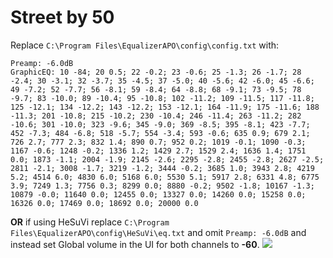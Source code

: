 # Street by 50
Replace `C:\Program Files\EqualizerAPO\config\config.txt` with:
```
Preamp: -6.0dB
GraphicEQ: 10 -84; 20 0.5; 22 -0.2; 23 -0.6; 25 -1.3; 26 -1.7; 28 -2.4; 30 -3.1; 32 -3.7; 35 -4.5; 37 -5.0; 40 -5.6; 42 -6.0; 45 -6.6; 49 -7.2; 52 -7.7; 56 -8.1; 59 -8.4; 64 -8.8; 68 -9.1; 73 -9.5; 78 -9.7; 83 -10.0; 89 -10.4; 95 -10.8; 102 -11.2; 109 -11.5; 117 -11.8; 125 -12.1; 134 -12.2; 143 -12.2; 153 -12.1; 164 -11.9; 175 -11.6; 188 -11.3; 201 -10.8; 215 -10.2; 230 -10.4; 246 -11.4; 263 -11.2; 282 -10.6; 301 -10.0; 323 -9.6; 345 -9.0; 369 -8.5; 395 -8.1; 423 -7.7; 452 -7.3; 484 -6.8; 518 -5.7; 554 -3.4; 593 -0.6; 635 0.9; 679 2.1; 726 2.7; 777 2.3; 832 1.4; 890 0.7; 952 0.2; 1019 -0.1; 1090 -0.3; 1167 -0.6; 1248 -0.2; 1336 1.2; 1429 2.7; 1529 2.4; 1636 1.4; 1751 0.0; 1873 -1.1; 2004 -1.9; 2145 -2.6; 2295 -2.8; 2455 -2.8; 2627 -2.5; 2811 -2.1; 3008 -1.7; 3219 -1.2; 3444 -0.2; 3685 1.0; 3943 2.8; 4219 5.2; 4514 6.0; 4830 6.0; 5168 6.0; 5530 5.1; 5917 2.8; 6331 4.8; 6775 3.9; 7249 1.3; 7756 0.3; 8299 0.0; 8880 -0.2; 9502 -1.8; 10167 -1.3; 10879 -0.0; 11640 0.0; 12455 0.0; 13327 0.0; 14260 0.0; 15258 0.0; 16326 0.0; 17469 0.0; 18692 0.0; 20000 0.0
```
**OR** if using HeSuVi replace `C:\Program Files\EqualizerAPO\config\HeSuVi\eq.txt` and omit `Preamp: -6.0dB` and instead set Global volume in the UI for both channels to **-60**.
![](https://raw.githubusercontent.com/jaakkopasanen/AutoEq/master/results/Headphone.com/innerfidelity/onear/Street%20by%2050/Street%20by%2050.png)